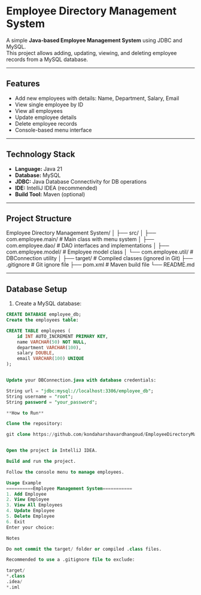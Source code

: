 # Employee Directory Management System

A simple **Java-based Employee Management System** using JDBC and MySQL.  
This project allows adding, updating, viewing, and deleting employee records from a MySQL database.

---

## Features

- Add new employees with details: Name, Department, Salary, Email
- View single employee by ID
- View all employees
- Update employee details
- Delete employee records
- Console-based menu interface

---

## Technology Stack

- **Language:** Java 21
- **Database:** MySQL
- **JDBC:** Java Database Connectivity for DB operations
- **IDE:** IntelliJ IDEA (recommended)
- **Build Tool:** Maven (optional)

---

## Project Structure

Employee Directory Management System/
│
├── src/
│ ├── com.employee.main/ # Main class with menu system
│ ├── com.employee.dao/ # DAO interfaces and implementations
│ ├── com.employee.model/ # Employee model class
│ └── com.employee.util/ # DBConnection utility
│
├── target/ # Compiled classes (ignored in Git)
├── .gitignore # Git ignore file
├── pom.xml # Maven build file
└── README.md


---

## Database Setup

1. Create a MySQL database:

```sql
CREATE DATABASE employee_db;
Create the employees table:

CREATE TABLE employees (
    id INT AUTO_INCREMENT PRIMARY KEY,
    name VARCHAR(50) NOT NULL,
    department VARCHAR(100),
    salary DOUBLE,
    email VARCHAR(100) UNIQUE
);


Update your DBConnection.java with database credentials:

String url = "jdbc:mysql://localhost:3306/employee_db";
String username = "root";
String password = "your_password";

**How to Run**

Clone the repository:

git clone https://github.com/kondaharshavardhangoud/EmployeeDirectoryManagement.git


Open the project in IntelliJ IDEA.

Build and run the project.

Follow the console menu to manage employees.

Usage Example
==========Employee Management System===========
1. Add Employee
2. View Employee
3. View All Employees
4. Update Employee
5. Delete Employee
6. Exit
Enter your choice:

Notes

Do not commit the target/ folder or compiled .class files.

Recommended to use a .gitignore file to exclude:

target/
*.class
.idea/
*.iml
